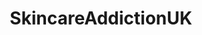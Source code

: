 ---
title: SkincareAddictionUK
crosslinks:
- AsianBeauty
- SkincareAddiction
- wicked_edge
- EuroSkincare
- Wetshaving
- tretinoin
---